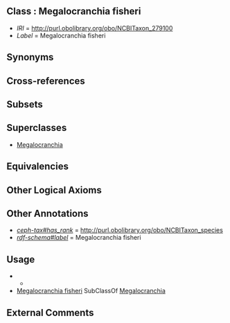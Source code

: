 
## Class : Megalocranchia fisheri

 * *IRI* = http://purl.obolibrary.org/obo/NCBITaxon_279100
 * *Label* = Megalocranchia fisheri

## Synonyms


## Cross-references


## Subsets


## Superclasses

 * [Megalocranchia](../../NCBITaxon/99/NCBITaxon_279099.md)

## Equivalencies


## Other Logical Axioms


## Other Annotations

 * *[ceph-tax#has_rank](../../ceph-tax#has/nk/ceph-tax#has_rank.md)* = http://purl.obolibrary.org/obo/NCBITaxon_species
 * *[rdf-schema#label](../../el/rdf-schema#label.md)* = Megalocranchia fisheri

## Usage

 * -
 * [Megalocranchia fisheri](../../NCBITaxon/00/NCBITaxon_279100.md) SubClassOf [Megalocranchia](../../NCBITaxon/99/NCBITaxon_279099.md)

## External Comments

